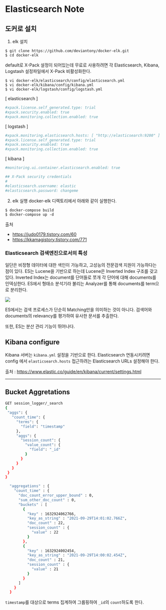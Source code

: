 # Elasticsearch Note
## 도커로 설치
1. elk 설치
```consle
$ git clone https://github.com/deviantony/docker-elk.git
$ cd docker-elk
```
default로 X-Pack 설정이 되어있는데 무료로 사용하려면 각 Elasticsearch, Kibana, Logstash 설정파일에서 X-Pack 비활성화한다. 
```console
$ vi docker-elk/elasticsearch/config/elasticsearch.yml
$ vi docker-elk/kibana/config/kibana.yml
$ vi docker-elk/logstash/config/logstash.yml
```
[ elasticsearch ]
```bash
#xpack.license.self_generated.type: trial
#xpack.security.enabled: true
#xpack.monitoring.collection.enabled: true
```
[ logstash ]
```bash
#xpack.monitoring.elasticsearch.hosts: [ "http://elasticsearch:9200" ]
#xpack.license.self_generated.type: trial
#xpack.security.enabled: true
#xpack.monitoring.collection.enabled: true
```
[ kibana ]
```bash
#monitoring.ui.container.elasticsearch.enabled: true

## X-Pack security credentials
#
#elasticsearch.username: elastic
#elasticsearch.password: changeme
```

2. elk 실행
docker-elk 디렉토리에서 아래와 같이 실행한다.
```console
$ docker-compose build 
$ docker-compose up -d
```

출처
- https://judo0179.tistory.com/60
- https://kkamagistory.tistory.com/771

### Elasticsearch 검색엔진으로서의 특성
일단은 비정형 데이터에 대한 색인이 가능하고, 고성능의 전문검색 지원이 가능하다는 점이 있다. ES는 Lucene을 기반으로 하는데 Lucene은 Inverted Index 구조를 갖고 있다. Inverted Index는 document를 단어들로 쪼개 각 단어에 대해 documents를 인덱싱한다. ES에서 형태소 분석기라 불리는 Analyzer를 통해 documents를 term으로 분리한다.

![](https://blog.lael.be/wp-content/uploads/2016/01/3107787182.png)

ES에서는 검색 프로세스가 단순히 Matching만을 의미하는 것이 아니다. 검색어와 documents의 relevancy를 평가하여 유사한 문서를 추출한다. 

또한, ES는 분산 관리 기능이 뛰어나다. 

## Kibana configure
Kibana 서버는 `kibana.yml` 설정을 기반으로 한다. 
Elasticsearch 연동시키려면 config 에서 `elasticsearch.hosts` 접근하려는 Elasticsearch URLs 설정해야 한다.

출처 : https://www.elastic.co/guide/en/kibana/current/settings.html

--- 

## Bucket Aggretations
```sh
GET session_logger/_search
{
 "aggs": {
   "count_time": {
     "terms": {
       "field": "timestamp"     
     },
     "aggs": {
       "session_count": {
         "value_count": {
           "field": "_id"
         }
       }
     }
   }
 } 
}
```
```sh
  "aggregations" : {
    "count_time" : {
      "doc_count_error_upper_bound" : 0,
      "sum_other_doc_count" : 0,
      "buckets" : [
        {
          "key" : 1632924062766,
          "key_as_string" : "2021-09-29T14:01:02.766Z",
          "doc_count" : 22,
          "session_count" : {
            "value" : 22
          }
        },
        {
          "key" : 1632924002454,
          "key_as_string" : "2021-09-29T14:00:02.454Z",
          "doc_count" : 21,
          "session_count" : {
            "value" : 21
          }
        }
      ]
    }
  }
```
`timestamp`를 대상으로 terms 집계하여 그룹핑하여 `_id`의 `count`하도록 한다.

